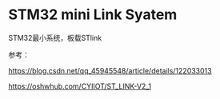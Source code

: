 # STM32 mini Link Syatem
STM32最小系统，板载STlink

参考：

https://blog.csdn.net/qq_45945548/article/details/122033013

https://oshwhub.com/CYIIOT/ST_LINK-V2_1

